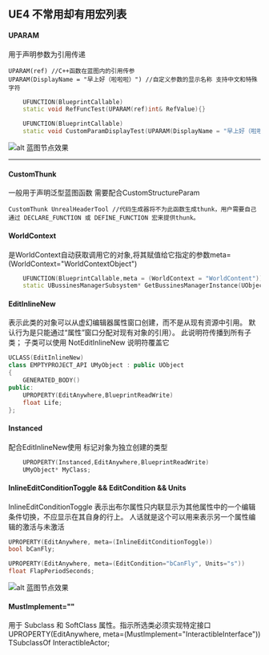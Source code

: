 ## UE4 不常用却有用宏列表

#### UPARAM
用于声明参数为引用传递
```
UPARAM(ref) //C++函数在蓝图内的引用传参
UPARAM(DisplayName = "早上好（啦啦啦）") //自定义参数的显示名称 支持中文和特殊字符
```

``` C++
	UFUNCTION(BlueprintCallable)
	static void RefFuncTest(UPARAM(ref)int& RefValue){}

	UFUNCTION(BlueprintCallable)
	static void CustomParamDisplayTest(UPARAM(DisplayName = "早上好（啦啦啦）")int& RefValue){}

```
![alt 蓝图节点效果](https://1093390492.github.io/Image/Unreal_MetaWold/0.png)

---


#### CustomThunk
一般用于声明泛型蓝图函数 需要配合CustomStructureParam
```
CustomThunk UnrealHeaderTool //代码生成器将不为此函数生成thunk，用户需要自己通过 DECLARE_FUNCTION 或 DEFINE_FUNCTION 宏来提供thunk。
```

#### WorldContext
是WorldContext自动获取调用它的对象,将其赋值给它指定的参数meta=(WorldContext="WorldContextObject")
```C++
	UFUNCTION(BlueprintCallable,meta = (WorldContext = "WorldContent"))
	static UBussinesManagerSubsystem* GetBussinesManagerInstance(UObject* WorldContent);
```

#### EditInlineNew
表示此类的对象可以从虚幻编辑器属性窗口创建，而不是从现有资源中引用。  默认行为是只能通过“属性”窗口分配对现有对象的引用）。  此说明符传播到所有子类；  子类可以使用 NotEditInlineNew 说明符覆盖它
``` C++
UCLASS(EditInlineNew)
class EMPTYPROJECT_API UMyObject : public UObject
{
	GENERATED_BODY()
public:
	UPROPERTY(EditAnywhere,BlueprintReadWrite)
	float Life;
};
```
#### Instanced
配合EditInlineNew使用 标记对象为独立创建的类型 
``` C++
	UPROPERTY(Instanced,EditAnywhere,BlueprintReadWrite)
	UMyObject* MyClass;
```

#### InlineEditConditionToggle && EditCondition && Units
InlineEditConditionToggle 表示出布尔属性只内联显示为其他属性中的一个编辑条件切换，不应显示在其自身的行上。
人话就是这个可以用来表示另一个属性编辑的激活与未激活
``` C++
UPROPERTY(EditAnywhere, meta=(InlineEditConditionToggle))
bool bCanFly;

UPROPERTY(EditAnywhere, meta=(EditCondition="bCanFly", Units="s"))
float FlapPeriodSeconds;
```
![alt 蓝图节点效果](https://1093390492.github.io/Image/Unreal_MetaWold/1.gif)

#### MustImplement=""
用于 Subclass 和 SoftClass 属性。指示所选类必须实现特定接口
UPROPERTY(EditAnywhere, meta=(MustImplement="InteractibleInterface"))
TSubclassOf<AActor> InteractibleActor;